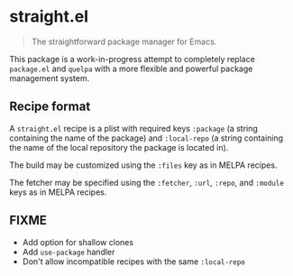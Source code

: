 # straight.el

> The straightforward package manager for Emacs.

This package is a work-in-progress attempt to completely replace
`package.el` and `quelpa` with a more flexible and powerful package
management system.

## Recipe format

A `straight.el` recipe is a plist with required keys `:package` (a
string containing the name of the package) and `:local-repo` (a string
containing the name of the local repository the package is located
in).

The build may be customized using the `:files` key as in MELPA
recipes.

The fetcher may be specified using the `:fetcher`, `:url`, `:repo`,
and `:module` keys as in MELPA recipes.

## FIXME

* Add option for shallow clones
* Add `use-package` handler
* Don't allow incompatible recipes with the same `:local-repo`
